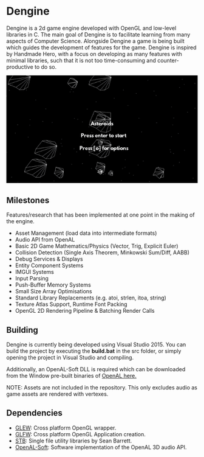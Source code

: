 # Dengine
Dengine is a 2d game engine developed with OpenGL and low-level libraries in C. The main goal of Dengine is to facilitate learning from many aspects of Computer Science. Alongside Dengine a game is being built which guides the development of features for the game. Dengine is inspired by Handmade Hero, with a focus on developing as many features with minimal libraries, such that it is not too time-consuming and counter-productive to do so.

![Asteroids Demo](extern/_assets/20161130_dengine_asteroids_low_q.gif)

## Milestones
Features/research that has been implemented at one point in the making of the engine.

- Asset Management (load data into intermediate formats)
- Audio API from OpenAL
- Basic 2D Game Mathematics/Physics (Vector, Trig, Explicit Euler)
- Collision Detection (Single Axis Theorem, Minkowski Sum/Diff, AABB)
- Debug Services & Displays
- Entity Component Systems
- IMGUI Systems
- Input Parsing
- Push-Buffer Memory Systems
- Small Size Array Optimisations
- Standard Library Replacements (e.g. atoi, strlen, itoa, string)
- Texture Atlas Support, Runtime Font Packing
- OpenGL 2D Rendering Pipeline & Batching Render Calls

## Building
Dengine is currently being developed using Visual Studio 2015. You can build the project by executing the **build.bat** in the src folder, or simply opening the project in Visual Studio and compiling. 

Additionally, an OpenAL-Soft DLL is required which can be downloaded from the Window pre-built binaries of [OpenAL here.](http://kcat.strangesoft.net/openal.html)

NOTE: Assets are not included in the repository. This only excludes audio as game assets are rendered with vertexes.

## Dependencies
- [GLEW](http://glew.sourceforge.net/): Cross platform OpenGL wrapper.
- [GLFW](http://www.glfw.org/): Cross platform OpenGL Application creation.
- [STB](http://www.glfw.org/): Single file utility libraries by Sean Barrett.
- [OpenAL-Soft](https://github.com/kcat/openal-soft): Software implementation of the OpenAL 3D audio API.

